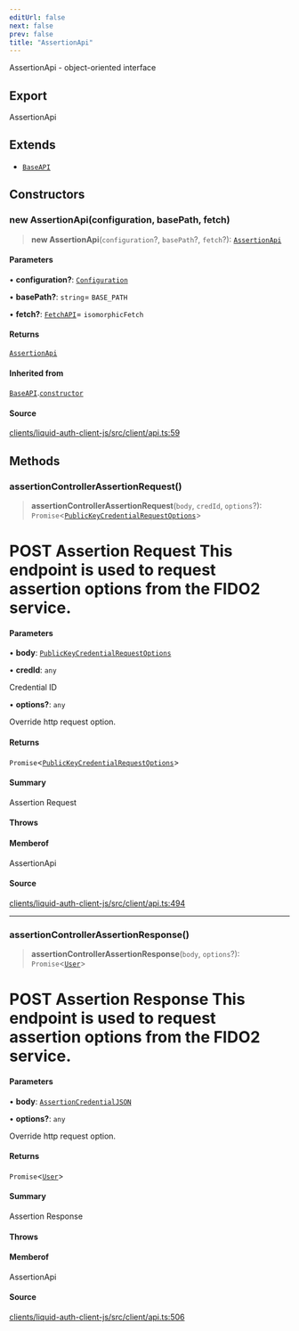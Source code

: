 ```yaml
---
editUrl: false
next: false
prev: false
title: "AssertionApi"
---
```


AssertionApi - object-oriented interface

## Export

AssertionApi

## Extends

- [`BaseAPI`](/reference/typescript/auth/client/classes/baseapi/)

## Constructors

### new AssertionApi(configuration, basePath, fetch)

> **new AssertionApi**(`configuration`?, `basePath`?, `fetch`?): [`AssertionApi`](/reference/typescript/auth/client/classes/assertionapi/)

#### Parameters

• **configuration?**: [`Configuration`](/reference/typescript/auth/client/classes/configuration/)

• **basePath?**: `string`= `BASE_PATH`

• **fetch?**: [`FetchAPI`](/reference/typescript/auth/client/interfaces/fetchapi/)= `isomorphicFetch`

#### Returns

[`AssertionApi`](/reference/typescript/auth/client/classes/assertionapi/)

#### Inherited from

[`BaseAPI`](/reference/typescript/auth/client/classes/baseapi/).[`constructor`](/reference/typescript/auth/client/classes/baseapi/#constructors)

#### Source

[clients/liquid-auth-client-js/src/client/api.ts:59](https://github.com/algorandfoundation/liquid-auth/blob/10c59840d062554c79d275cbb41957b40edae1ed/clients/liquid-auth-client-js/src/client/api.ts#L59)

## Methods

### assertionControllerAssertionRequest()

> **assertionControllerAssertionRequest**(`body`, `credId`, `options`?): `Promise`\<[`PublicKeyCredentialRequestOptions`](/reference/typescript/auth/client/interfaces/publickeycredentialrequestoptions/)\>

# POST Assertion Request  This endpoint is used to request assertion options from the FIDO2 service.

#### Parameters

• **body**: [`PublicKeyCredentialRequestOptions`](/reference/typescript/auth/client/interfaces/publickeycredentialrequestoptions/)

• **credId**: `any`

Credential ID

• **options?**: `any`

Override http request option.

#### Returns

`Promise`\<[`PublicKeyCredentialRequestOptions`](/reference/typescript/auth/client/interfaces/publickeycredentialrequestoptions/)\>

#### Summary

Assertion Request

#### Throws

#### Memberof

AssertionApi

#### Source

[clients/liquid-auth-client-js/src/client/api.ts:494](https://github.com/algorandfoundation/liquid-auth/blob/10c59840d062554c79d275cbb41957b40edae1ed/clients/liquid-auth-client-js/src/client/api.ts#L494)

***

### assertionControllerAssertionResponse()

> **assertionControllerAssertionResponse**(`body`, `options`?): `Promise`\<[`User`](/reference/typescript/auth/client/interfaces/user/)\>

# POST Assertion Response  This endpoint is used to request assertion options from the FIDO2 service.

#### Parameters

• **body**: [`AssertionCredentialJSON`](/reference/typescript/auth/client/interfaces/assertioncredentialjson/)

• **options?**: `any`

Override http request option.

#### Returns

`Promise`\<[`User`](/reference/typescript/auth/client/interfaces/user/)\>

#### Summary

Assertion Response

#### Throws

#### Memberof

AssertionApi

#### Source

[clients/liquid-auth-client-js/src/client/api.ts:506](https://github.com/algorandfoundation/liquid-auth/blob/10c59840d062554c79d275cbb41957b40edae1ed/clients/liquid-auth-client-js/src/client/api.ts#L506)
